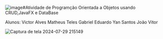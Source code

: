 ![image](https://github.com/user-attachments/assets/e34ef727-56ff-46a9-bfb6-78a499657b9c)#Atividade de Programção Orientada a Objetos usando CRUD,JavaFX e DataBase

Alunos: Victor Alves
Matheus Teles
Gabriel Eduardo
Yan Santos
João Vitor


![Captura de tela 2024-07-29 215149](https://github.com/user-attachments/assets/8e786161-da9f-4eb0-b072-aabb6c51b34c)
